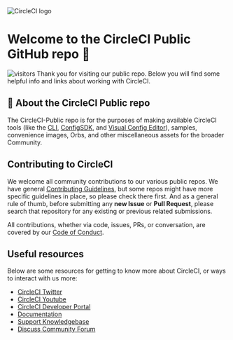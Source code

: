<picture>
  <source media="(prefers-color-scheme: dark)" srcset="https://global.discourse-cdn.com/circleci/original/3X/4/2/4293a83f213fbe1ebdca3e17f9b208173d81ee96.png">
  <source media="(prefers-color-scheme: light)" srcset="https://global.discourse-cdn.com/circleci/original/3X/c/8/c8494d5309b7cf5d33210759083de33643243004.png">
  <img alt="CircleCI logo" src="https://global.discourse-cdn.com/circleci/original/3X/4/2/4293a83f213fbe1ebdca3e17f9b208173d81ee96.png">
</picture>

# Welcome to the CircleCI Public GitHub repo 👋

![visitors](https://visitor-badge.glitch.me/badge?page_id=circleci-public.github)
Thank you for visiting our public repo. Below you will find some helpful info and links about working with CircleCI.

## 🙋‍ About the CircleCI Public repo

The CircleCI-Public repo is for the purposes of making available CircleCI tools (like the [CLI](https://github.com/CircleCI-Public/circleci-cli), [ConfigSDK](https://github.com/CircleCI-Public/circleci-config-sdk-ts), and [Visual Config Editor](https://github.com/CircleCI-Public/visual-config-editor)), samples, convenience images, Orbs, and other miscellaneous assets for the broader Community.

## Contributing to CircleCI

We welcome all community contributions to our various public repos. We have general [Contributing Guidelines](https://raw.githubusercontent.com/CircleCI-Public/.github/main/CONTRIBUTING.md), but some repos might have more specific guidelines in place, so please check there first. And as a general rule of thumb, before submitting any **new Issue** or **Pull Request**, please search that repository for any existing or previous related submissions.

All contributions, whether via code, issues, PRs, or conversation, are covered by our [Code of Conduct](https://raw.githubusercontent.com/CircleCI-Public/.github/main/CODE_OF_CONDUCT.md).

## Useful resources

Below are some resources for getting to know more about CircleCI, or ways to interact with us more:

- [CircleCI Twitter](https://twitter.com/circleci)
- [CircleCI Youtube](https://youtube.com/circleci-videos)
- [CircleCI Developer Portal](https://circleci.com/developer)
- [Documentation](https://circleci.com/docs)
- [Support Knowledgebase](https://support.circleci.com/hc/en-us/)
- [Discuss Community Forum](https://discuss.circleci.com)